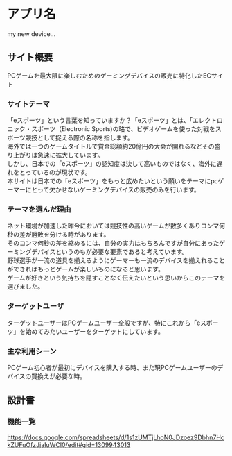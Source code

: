 # アプリ名
my new device...
## サイト概要
PCゲームを最大限に楽しむためのゲーミングデバイスの販売に特化したECサイト

### サイトテーマ
「eスポーツ」という言葉を知っていますか？「eスポーツ」とは、「エレクトロニック・スポーツ（Electronic Sports)の略で、ビデオゲームを使った対戦をスポーツ競技として捉える際の名称を指します。</br>
海外では一つのゲームタイトルで賞金総額約20億円の大会が開れるなどその盛り上がりは急速に拡大しています。</br>
しかし、日本での「eスポーツ」の認知度は決して高いものではなく、海外に遅れをとっているのが現状です。</br>
本サイトは日本での「eスポーツ」をもっと広めたいという願いをテーマにpcゲーマーにとって欠かせないゲーミングデバイスの販売のみを行います。

### テーマを選んだ理由
ネット環境が加速した昨今においては競技性の高いゲームが数多くありコンマ何秒の差が勝敗を分ける時があります。</br>
そのコンマ何秒の差を縮めるには、自分の実力はもちろんですが自分にあったゲーミングデバイスというのもが必要な要素であると考えています。</br>
野球選手が一流の道具を揃えるようにゲーマーも一流のデバイスを揃えれることができればもっとゲームが楽しいものになると思います。</br>
ゲームが好きという気持ちを隠すことなく伝えたいという思いからこのテーマを選びました。

### ターゲットユーザ
ターゲットユーザーはPCゲームユーザー全般ですが、特にこれから「eスポーツ」を始めてみたいユーザーをターゲットにしています。

### 主な利用シーン
PCゲーム初心者が最初にデバイスを購入する時、また現PCゲームユーザーのデバイスの買換えが必要な時。

## 設計書

### 機能一覧
https://docs.google.com/spreadsheets/d/1s1zUMTjLhoN0JDzoez9Dbhn7HckZUFuOfzJjaIuWCI0/edit#gid=1309943013
